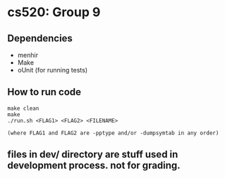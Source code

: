 cs520: Group 9
==============

## Dependencies
- menhir
- Make
- oUnit (for running tests) 


## How to run code 
    make clean
    make
    ./run.sh <FLAG1> <FLAG2> <FILENAME>

    (where FLAG1 and FLAG2 are -pptype and/or -dumpsymtab in any order)

## files in dev/ directory are stuff used in development process. not for grading.
